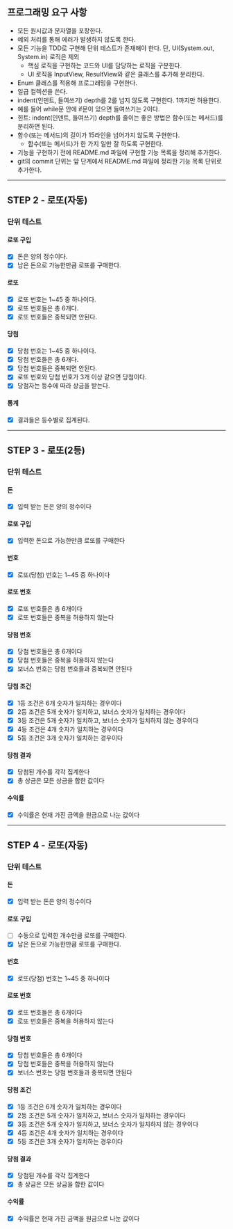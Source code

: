 ## 프로그래밍 요구 사항
- 모든 원시값과 문자열을 포장한다.
- 예외 처리를 통해 에러가 발생하지 않도록 한다.
- 모든 기능을 TDD로 구현해 단위 테스트가 존재해야 한다. 단, UI(System.out, System.in) 로직은 제외
  - 핵심 로직을 구현하는 코드와 UI를 담당하는 로직을 구분한다.
  - UI 로직을 InputView, ResultView와 같은 클래스를 추가해 분리한다.
- Enum 클래스를 적용해 프로그래밍을 구현한다. 
- 일급 컬렉션을 쓴다.
- indent(인덴트, 들여쓰기) depth를 2를 넘지 않도록 구현한다. 1까지만 허용한다.
 - 예를 들어 while문 안에 if문이 있으면 들여쓰기는 2이다.
  - 힌트: indent(인덴트, 들여쓰기) depth를 줄이는 좋은 방법은 함수(또는 메서드)를 분리하면 된다.
- 함수(또는 메서드)의 길이가 15라인을 넘어가지 않도록 구현한다.
  - 함수(또는 메서드)가 한 가지 일만 잘 하도록 구현한다.
- 기능을 구현하기 전에 README.md 파일에 구현할 기능 목록을 정리해 추가한다.
- git의 commit 단위는 앞 단계에서 README.md 파일에 정리한 기능 목록 단위로 추가한다.

---
## STEP 2 - 로또(자동)

### 단위 테스트

#### 로또 구입
- [x] 돈은 양의 정수이다.
- [x] 남은 돈으로 가능한만큼 로또를 구매한다.

#### 로또
- [x] 로또 번호는 1~45 중 하나이다.
- [x] 로또 번호들은 총 6개다.
- [x] 로또 번호들은 중복되면 안된다.

#### 당첨
- [x] 당첨 번호는 1~45 중 하나이다.
- [x] 당첨 번호들은 총 6개다.
- [x] 당첨 번호들은 중복되면 안된다.
- [x] 로또 번호와 당첨 번호가 3개 이상 같으면 당첨이다.
- [x] 당첨자는 등수에 따라 상금을 받는다.

#### 통계
- [x] 결과들은 등수별로 집계된다.

---

## STEP 3 - 로또(2등)

### 단위 테스트

#### 돈
- [x] 입력 받는 돈은 양의 정수이다

#### 로또 구입
- [x] 입력한 돈으로 가능한만큼 로또를 구매한다

#### 번호
- [x] 로또(당첨) 번호는 1~45 중 하나이다

#### 로또 번호
- [x] 로또 번호들은 총 6개이다
- [x] 로또 번호들은 중복을 허용하지 않는다

#### 당첨 번호
- [x] 당첨 번호들은 총 6개이다
- [x] 당첨 번호들은 중복을 허용하지 않는다
- [x] 보너스 번호는 당첨 번호들과 중복되면 안된다

#### 당첨 조건
- [x] 1등 조건은 6개 숫자가 일치하는 경우이다
- [x] 2등 조건은 5개 숫자가 일치하고, 보너스 숫자가 일치하는 경우이다
- [x] 3등 조건은 5개 숫자가 일치하고, 보너스 숫자가 일치하지 않는 경우이다
- [x] 4등 조건은 4개 숫자가 일치하는 경우이다
- [x] 5등 조건은 3개 숫자가 일치하는 경우이다

#### 당첨 결과
- [x] 당첨된 개수를 각각 집계한다
- [x] 총 상금은 모든 상금을 합한 값이다

#### 수익률
- [x] 수익률은 현재 가진 금액을 원금으로 나눈 값이다

---

## STEP 4 - 로또(자동)

### 단위 테스트

#### 돈
- [x] 입력 받는 돈은 양의 정수이다

#### 로또 구입
- [ ] 수동으로 입력한 개수만큼 로또를 구매한다.
- [x] 남은 돈으로 가능한만큼 로또를 구매한다.

#### 번호
- [x] 로또(당첨) 번호는 1~45 중 하나이다

#### 로또 번호
- [x] 로또 번호들은 총 6개이다
- [x] 로또 번호들은 중복을 허용하지 않는다

#### 당첨 번호
- [x] 당첨 번호들은 총 6개이다
- [x] 당첨 번호들은 중복을 허용하지 않는다
- [x] 보너스 번호는 당첨 번호들과 중복되면 안된다

#### 당첨 조건
- [x] 1등 조건은 6개 숫자가 일치하는 경우이다
- [x] 2등 조건은 5개 숫자가 일치하고, 보너스 숫자가 일치하는 경우이다
- [x] 3등 조건은 5개 숫자가 일치하고, 보너스 숫자가 일치하지 않는 경우이다
- [x] 4등 조건은 4개 숫자가 일치하는 경우이다
- [x] 5등 조건은 3개 숫자가 일치하는 경우이다

#### 당첨 결과
- [x] 당첨된 개수를 각각 집계한다
- [x] 총 상금은 모든 상금을 합한 값이다

#### 수익률
- [x] 수익률은 현재 가진 금액을 원금으로 나눈 값이다
